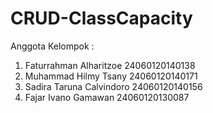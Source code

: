 # CRUD-ClassCapacity
Anggota Kelompok :
1. Faturrahman Alharitzoe 24060120140138
2. Muhammad Hilmy Tsany 24060120140171
3. Sadira Taruna Calvindoro 24060120140156
4. Fajar Ivano Gamawan 24060120130087
